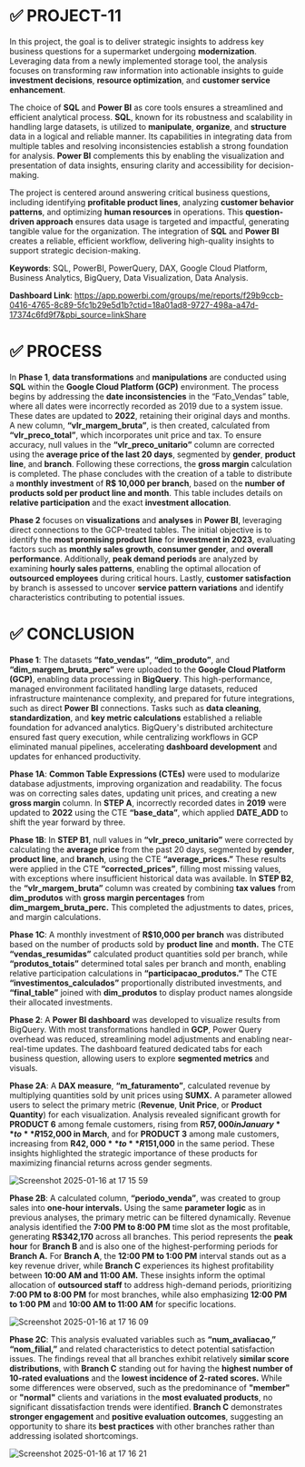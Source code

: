 # ✅ PROJECT-11

In this project, the goal is to deliver strategic insights to address key business questions for a supermarket undergoing **modernization**. Leveraging data from a newly implemented storage tool, the analysis focuses on transforming raw information into actionable insights to guide **investment decisions**, **resource optimization**, and **customer service enhancement**.

The choice of **SQL** and **Power BI** as core tools ensures a streamlined and efficient analytical process. **SQL**, known for its robustness and scalability in handling large datasets, is utilized to **manipulate**, **organize**, and **structure** data in a logical and reliable manner. Its capabilities in integrating data from multiple tables and resolving inconsistencies establish a strong foundation for analysis. **Power BI** complements this by enabling the visualization and presentation of data insights, ensuring clarity and accessibility for decision-making.

The project is centered around answering critical business questions, including identifying **profitable product lines**, analyzing **customer behavior patterns**, and optimizing **human resources** in operations. This **question-driven approach** ensures data usage is targeted and impactful, generating tangible value for the organization. The integration of **SQL** and **Power BI** creates a reliable, efficient workflow, delivering high-quality insights to support strategic decision-making.

**Keywords**: SQL, PowerBI, PowerQuery, DAX, Google Cloud Platform, Business Analytics, BigQuery, Data Visualization, Data Analysis.

**Dashboard Link**: https://app.powerbi.com/groups/me/reports/f29b9ccb-0416-4765-8c89-5fc1b29e5d1b?ctid=18a01ad8-9727-498a-a47d-17374c6fd9f7&pbi_source=linkShare

# ✅ PROCESS

In **Phase 1**, **data transformations** and **manipulations** are conducted using **SQL** within the **Google Cloud Platform (GCP)** environment. The process begins by addressing the **date inconsistencies** in the “Fato_Vendas” table, where all dates were incorrectly recorded as 2019 due to a system issue. These dates are updated to **2022**, retaining their original days and months. A new column, **“vlr_margem_bruta”**, is then created, calculated from **“vlr_preco_total”**, which incorporates unit price and tax. To ensure accuracy, null values in the **“vlr_preco_unitario”** column are corrected using the **average price of the last 20 days**, segmented by **gender**, **product line**, and **branch**. Following these corrections, the **gross margin** calculation is completed. The phase concludes with the creation of a table to distribute a **monthly investment** of **R$ 10,000 per branch**, based on the **number of products sold per product line and month**. This table includes details on **relative participation** and the exact **investment allocation**.

**Phase 2** focuses on **visualizations** and **analyses** in **Power BI**, leveraging direct connections to the GCP-treated tables. The initial objective is to identify the **most promising product line** for **investment in 2023**, evaluating factors such as **monthly sales growth**, **consumer gender**, and **overall performance**. Additionally, **peak demand periods** are analyzed by examining **hourly sales patterns**, enabling the optimal allocation of **outsourced employees** during critical hours. Lastly, **customer satisfaction** by branch is assessed to uncover **service pattern variations** and identify characteristics contributing to potential issues.

# ✅ CONCLUSION

**Phase 1**: The datasets **“fato_vendas”**, **“dim_produto”**, and **“dim_margem_bruta_perc”** were uploaded to the **Google Cloud Platform (GCP)**, enabling data processing in **BigQuery**. This high-performance, managed environment facilitated handling large datasets, reduced infrastructure maintenance complexity, and prepared for future integrations, such as direct **Power BI** connections. Tasks such as **data cleaning**, **standardization**, and **key metric calculations** established a reliable foundation for advanced analytics. BigQuery's distributed architecture ensured fast query execution, while centralizing workflows in GCP eliminated manual pipelines, accelerating **dashboard development** and updates for enhanced productivity.

**Phase 1A**: **Common Table Expressions (CTEs)** were used to modularize database adjustments, improving organization and readability. The focus was on correcting sales dates, updating unit prices, and creating a new **gross margin** column. In **STEP A**, incorrectly recorded dates in **2019** were updated to **2022** using the CTE **“base_data”**, which applied **DATE_ADD** to shift the year forward by three.

**Phase 1B**: In **STEP B1**, null values in **“vlr_preco_unitario”** were corrected by calculating the **average price** from the past 20 days, segmented by **gender**, **product line**, and **branch**, using the CTE **“average_prices.”** These results were applied in the CTE **“corrected_prices”**, filling most missing values, with exceptions where insufficient historical data was available. In **STEP B2**, the **“vlr_margem_bruta”** column was created by combining **tax values** from **dim_produtos** with **gross margin percentages** from **dim_margem_bruta_perc.** This completed the adjustments to dates, prices, and margin calculations.

**Phase 1C**: A monthly investment of **R$10,000 per branch** was distributed based on the number of products sold by **product line** and **month.** The CTE **“vendas_resumidas”** calculated product quantities sold per branch, while **“produtos_totais”** determined total sales per branch and month, enabling relative participation calculations in **“participacao_produtos.”** The CTE **“investimentos_calculados”** proportionally distributed investments, and **“final_table”** joined with **dim_produtos** to display product names alongside their allocated investments.

**Phase 2**: A **Power BI dashboard** was developed to visualize results from BigQuery. With most transformations handled in **GCP**, Power Query overhead was reduced, streamlining model adjustments and enabling near-real-time updates. The dashboard featured dedicated tabs for each business question, allowing users to explore **segmented metrics** and visuals.

**Phase 2A**: A **DAX measure**, **“m_faturamento”**, calculated revenue by multiplying quantities sold by unit prices using **SUMX.** A parameter allowed users to select the primary metric (**Revenue**, **Unit Price**, or **Product Quantity**) for each visualization. Analysis revealed significant growth for **PRODUCT 6** among female customers, rising from **R$57,000 in January** to **R$152,000 in March**, and for **PRODUCT 3** among male customers, increasing from **R$42,000** to **R$151,000** in the same period. These insights highlighted the strategic importance of these products for maximizing financial returns across gender segments.

![Screenshot 2025-01-16 at 17 15 59](https://github.com/user-attachments/assets/6c1cd3db-e0d3-4892-b65d-cc26ffdbfcb2)

**Phase 2B**: A calculated column, **“periodo_venda”**, was created to group sales into **one-hour intervals.** Using the same **parameter logic** as in previous analyses, the primary metric can be filtered dynamically. Revenue analysis identified the **7:00 PM to 8:00 PM** time slot as the most profitable, generating **R$342,170** across all branches. This period represents the **peak hour** for **Branch B** and is also one of the highest-performing periods for **Branch A.** For **Branch A**, the **12:00 PM to 1:00 PM** interval stands out as a key revenue driver, while **Branch C** experiences its highest profitability between **10:00 AM and 11:00 AM.** These insights inform the optimal allocation of **outsourced staff** to address high-demand periods, prioritizing **7:00 PM to 8:00 PM** for most branches, while also emphasizing **12:00 PM to 1:00 PM** and **10:00 AM to 11:00 AM** for specific locations.

![Screenshot 2025-01-16 at 17 16 09](https://github.com/user-attachments/assets/c6dfe36a-ea01-44a9-9049-8f82c271d9e3)

**Phase 2C**: This analysis evaluated variables such as **“num_avaliacao,”** **“nom_filial,”** and related characteristics to detect potential satisfaction issues. The findings reveal that all branches exhibit relatively **similar score distributions**, with **Branch C** standing out for having the **highest number of 10-rated evaluations** and the **lowest incidence of 2-rated scores.** While some differences were observed, such as the predominance of **"member"** or **"normal"** clients and variations in the **most evaluated products**, no significant dissatisfaction trends were identified. **Branch C** demonstrates **stronger engagement** and **positive evaluation outcomes**, suggesting an opportunity to share its **best practices** with other branches rather than addressing isolated shortcomings.

![Screenshot 2025-01-16 at 17 16 21](https://github.com/user-attachments/assets/b19f0ba5-da03-4f25-b10a-29ba9b34efce)
